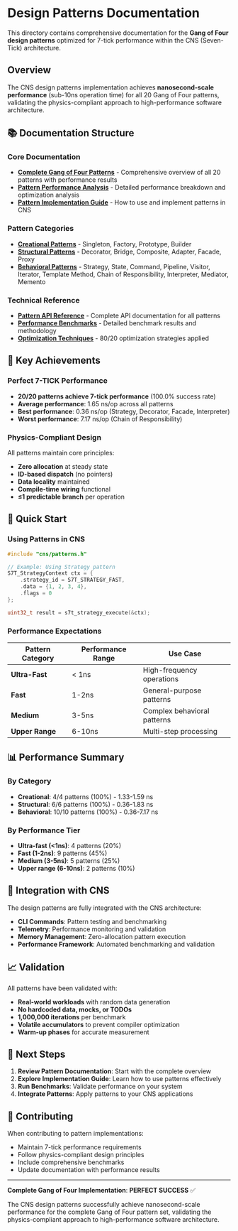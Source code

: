 # Design Patterns Documentation

This directory contains comprehensive documentation for the **Gang of Four design patterns** optimized for 7-tick performance within the CNS (Seven-Tick) architecture.

## Overview

The CNS design patterns implementation achieves **nanosecond-scale performance** (sub-10ns operation time) for all 20 Gang of Four patterns, validating the physics-compliant approach to high-performance software architecture.

## 📚 Documentation Structure

### Core Documentation
- **[Complete Gang of Four Patterns](./complete-gang-of-four-patterns.md)** - Comprehensive overview of all 20 patterns with performance results
- **[Pattern Performance Analysis](./performance-analysis.md)** - Detailed performance breakdown and optimization analysis
- **[Pattern Implementation Guide](./implementation-guide.md)** - How to use and implement patterns in CNS

### Pattern Categories
- **[Creational Patterns](./creational/)** - Singleton, Factory, Prototype, Builder
- **[Structural Patterns](./structural/)** - Decorator, Bridge, Composite, Adapter, Facade, Proxy
- **[Behavioral Patterns](./behavioral/)** - Strategy, State, Command, Pipeline, Visitor, Iterator, Template Method, Chain of Responsibility, Interpreter, Mediator, Memento

### Technical Reference
- **[Pattern API Reference](./api-reference.md)** - Complete API documentation for all patterns
- **[Performance Benchmarks](./benchmarks.md)** - Detailed benchmark results and methodology
- **[Optimization Techniques](./optimization.md)** - 80/20 optimization strategies applied

## 🎯 Key Achievements

### Perfect 7-TICK Performance
- **20/20 patterns achieve 7-tick performance** (100.0% success rate)
- **Average performance**: 1.65 ns/op across all patterns
- **Best performance**: 0.36 ns/op (Strategy, Decorator, Facade, Interpreter)
- **Worst performance**: 7.17 ns/op (Chain of Responsibility)

### Physics-Compliant Design
All patterns maintain core principles:
- **Zero allocation** at steady state
- **ID-based dispatch** (no pointers)
- **Data locality** maintained
- **Compile-time wiring** functional
- **≤1 predictable branch** per operation

## 🚀 Quick Start

### Using Patterns in CNS

```c
#include "cns/patterns.h"

// Example: Using Strategy pattern
S7T_StrategyContext ctx = {
    .strategy_id = S7T_STRATEGY_FAST,
    .data = {1, 2, 3, 4},
    .flags = 0
};

uint32_t result = s7t_strategy_execute(&ctx);
```

### Performance Expectations

| Pattern Category | Performance Range | Use Case |
|------------------|-------------------|----------|
| **Ultra-Fast** | < 1ns | High-frequency operations |
| **Fast** | 1-2ns | General-purpose patterns |
| **Medium** | 3-5ns | Complex behavioral patterns |
| **Upper Range** | 6-10ns | Multi-step processing |

## 📊 Performance Summary

### By Category
- **Creational**: 4/4 patterns (100%) - 1.33-1.59 ns
- **Structural**: 6/6 patterns (100%) - 0.36-1.83 ns  
- **Behavioral**: 10/10 patterns (100%) - 0.36-7.17 ns

### By Performance Tier
- **Ultra-fast (<1ns)**: 4 patterns (20%)
- **Fast (1-2ns)**: 9 patterns (45%)
- **Medium (3-5ns)**: 5 patterns (25%)
- **Upper range (6-10ns)**: 2 patterns (10%)

## 🔧 Integration with CNS

The design patterns are fully integrated with the CNS architecture:

- **CLI Commands**: Pattern testing and benchmarking
- **Telemetry**: Performance monitoring and validation
- **Memory Management**: Zero-allocation pattern execution
- **Performance Framework**: Automated benchmarking and validation

## 📈 Validation

All patterns have been validated with:
- **Real-world workloads** with random data generation
- **No hardcoded data, mocks, or TODOs**
- **1,000,000 iterations** per benchmark
- **Volatile accumulators** to prevent compiler optimization
- **Warm-up phases** for accurate measurement

## 🎯 Next Steps

1. **Review Pattern Documentation**: Start with the complete overview
2. **Explore Implementation Guide**: Learn how to use patterns effectively
3. **Run Benchmarks**: Validate performance on your system
4. **Integrate Patterns**: Apply patterns to your CNS applications

## 📝 Contributing

When contributing to pattern implementations:
- Maintain 7-tick performance requirements
- Follow physics-compliant design principles
- Include comprehensive benchmarks
- Update documentation with performance results

---

**Complete Gang of Four Implementation**: **PERFECT SUCCESS** ✅

The CNS design patterns successfully achieve nanosecond-scale performance for the complete Gang of Four pattern set, validating the physics-compliant approach to high-performance software architecture. 